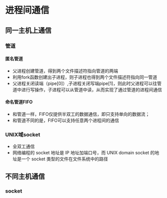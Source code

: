 # 进程间通信
## 同一主机上通信
### 管道
#### 匿名管道
- 父进程创建管道，得到两个文件描述符指向管道的两端
- 利用fork函数创建出子进程，则子进程也得到两个文件描述符指向同一管道
- 父进程关闭读端（pipe[0]）,子进程关闭写端pipe[1]，则此时父进程可以往管道中进行写操作，子进程可以从管道中读，从而实现了通过管道的进程间通信
#### 命名管道FIFO
- 和管道一样，FIFO仅提供半双工的数据通信，即只支持单向的数据流；
- 和管道不同的是，FIFO可以支持任意两个进程间的通信
### UNIX域socket
- 全双工通信
- 网络编程的 socket 地址是 IP 地址加端口号，而 UNIX domain socket 的地址是一个 socket 类型的文件在文件系统中的路径
## 不同主机通信
### socket